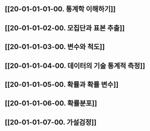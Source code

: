 ## [[20-01-01-01-00. 통계학 이해하기]]
## [[20-01-01-02-00. 모집단과 표본 추출]]
## [[20-01-01-03-00. 변수와 척도]]
## [[20-01-01-04-00. 데이터의 기술 통계적 측정]]
## [[20-01-01-05-00. 확률과 확률 변수]]
## [[20-01-01-06-00. 확률분포]]
## [[20-01-01-07-00. 가설검정]]
